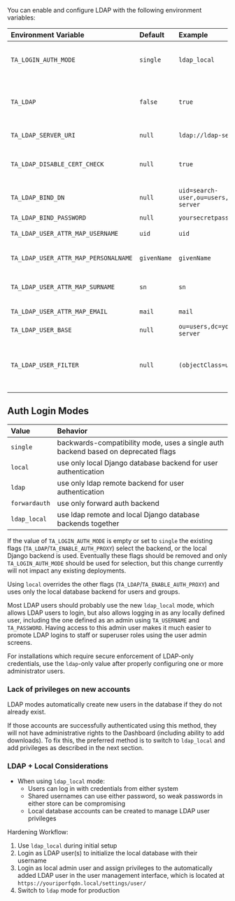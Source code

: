 You can enable and configure LDAP with the following environment variables:

| Environment Variable  | Default   | Example   | Description   |
| :-------------------- | :-------- | :-------- | :------------ |
| `TA_LOGIN_AUTH_MODE`  | `single`  | `ldap_local` | Selects authentication backends. See potential values below. Overrides `TA_LDAP`/`TA_ENABLE_AUTH_PROXY`. |
| `TA_LDAP` | `false` | `true` | *deprecated* (see below) Set to anything besides empty string to use LDAP authentication **instead** of local user authentication. |
| `TA_LDAP_SERVER_URI`  | `null` | `ldap://ldap-server:389` | Set to the uri of your LDAP server. |
| `TA_LDAP_DISABLE_CERT_CHECK` | `null` | `true` | Set to anything besides empty string to disable certificate checking when connecting over LDAPS. |
| `TA_LDAP_BIND_DN` | `null` | `uid=search-user,ou=users,dc=your-server` | DN of the user that is able to perform searches on your LDAP account. |
| `TA_LDAP_BIND_PASSWORD` | `null` | `yoursecretpassword` | Password for the search user. |
| `TA_LDAP_USER_ATTR_MAP_USERNAME`  | `uid` | `uid` | Bind attribute used to map LDAP user's username |
| `TA_LDAP_USER_ATTR_MAP_PERSONALNAME` | `givenName` |`givenName` | Bind attribute used to match LDAP user's First Name/Personal Name. |
| `TA_LDAP_USER_ATTR_MAP_SURNAME` | `sn` |`sn` | Bind attribute used to match LDAP user's Last Name/Surname. |
| `TA_LDAP_USER_ATTR_MAP_EMAIL` | `mail` |`mail` | Bind attribute used to match LDAP user's EMail address |
| `TA_LDAP_USER_BASE` | `null` | `ou=users,dc=your-server` | Search base for user filter. |
| `TA_LDAP_USER_FILTER` | `null` | `(objectClass=user)` | Filter for valid users. Login usernames are matched using the attribute specified in `TA_LDAP_USER_ATTR_MAP_USERNAME` and should not be specified in this filter. |

## Auth Login Modes

| Value         | Behavior |
| :------------ | :------- |
| `single`      | backwards-compatibility mode, uses a single auth backend based on deprecated flags |
| `local`       | use only local Django database backend for user authentication |
| `ldap`        | use only ldap remote backend for user authentication |
| `forwardauth` | use only forward auth backend |
| `ldap_local`  | use ldap remote and local Django database backends together |

If the value of `TA_LOGIN_AUTH_MODE` is empty or set to `single` the existing flags (`TA_LDAP`/`TA_ENABLE_AUTH_PROXY`) select the backend, or the local Django backend is used. Eventually these flags should be removed and only `TA_LOGIN_AUTH_MODE` should be used for selection, but this change currently will not impact any existing deployments.

Using `local` overrides the other flags (`TA_LDAP`/`TA_ENABLE_AUTH_PROXY`) and uses only the local database backend for users and groups.

Most LDAP users should probably use the new `ldap_local` mode, which allows LDAP users to login, but also allows logging in as any locally defined user, including the one defined as an admin using `TA_USERNAME` and `TA_PASSWORD`. Having access to this admin user makes it much easier to promote LDAP logins to staff or superuser roles using the user admin screens.

For installations which require secure enforcement of LDAP-only credentials, use the `ldap`-only value after properly configuring one or more administrator users.

### Lack of privileges on new accounts

LDAP modes automatically create new users in the database if they do not already exist.

If those accounts are  successfully authenticated using this method, they will not have administrative rights to the Dashboard (including ability to add downloads). To fix this, the preferred method is to switch to `ldap_local` and add privileges as described in the next section.

### LDAP + Local Considerations

- When using `ldap_local` mode:
  - Users can log in with credentials from either system
  - Shared usernames can use either password, so weak passwords in either store can be compromising
  - Local database accounts can be created to manage LDAP user privileges

Hardening Workflow:
  1. Use `ldap_local` during initial setup
  2. Login as LDAP user(s) to initialize the local database with their username
  3. Login as local admin user and assign privileges to the automatically added LDAP user in the user management interface, which is located at `https://youriporfqdn.local/settings/user/`
  4. Switch to `ldap` mode for production
